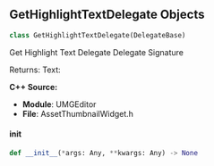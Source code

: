 ## GetHighlightTextDelegate Objects

```python
class GetHighlightTextDelegate(DelegateBase)
```

Get Highlight Text Delegate  Delegate Signature

Returns:
    Text:

**C++ Source:**

- **Module**: UMGEditor
- **File**: AssetThumbnailWidget.h

<a id="unreal.GetHighlightTextDelegate.__init__"></a>

#### __init__

```python
def __init__(*args: Any, **kwargs: Any) -> None
```

<a id="unreal.Widget_GenerateWidgetForObject"></a>